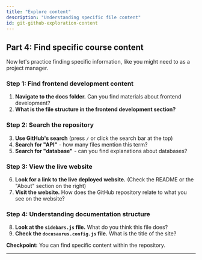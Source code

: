 ```yaml
---
title: "Explore content"
description: "Understanding specific file content"
id: git-github-exploration-content
---
```


## Part 4: Find specific course content 

Now let's practice finding specific information, like you might need to as a project manager.

### Step 1: Find frontend development content

1. **Navigate to the docs folder.** Can you find materials about frontend development?
2. **What is the file structure in the frontend development section?**

### Step 2: Search the repository

3. **Use GitHub's search** (press `/` or click the search bar at the top)
4. **Search for "API"** - how many files mention this term?
5. **Search for "database"** - can you find explanations about databases?

### Step 3: View the live website

6. **Look for a link to the live deployed website.** (Check the README or the "About" section on the right)
7. **Visit the website.** How does the GitHub repository relate to what you see on the website?

### Step 4: Understanding documentation structure

8. **Look at the `sidebars.js` file.** What do you think this file does?
9. **Check the `docusaurus.config.js` file.** What is the title of the site?

**Checkpoint:** You can find specific content within the repository.

---